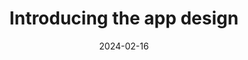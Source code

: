 ---
title: "Introducing the app design"
description: "It's time to reveal the boilerplate app design 🎨🧑‍🎨📱"
image:
  src: /images/super-sonic-ninjas.png


authors:
  - name: Yaz Jallad
    avatar:
      src: https://github.com/ninjaparade.png
      target: _blank
    to: https://twitter.com/ninjaparade
date: 2024-02-16
badge:
  label: Announcements
---